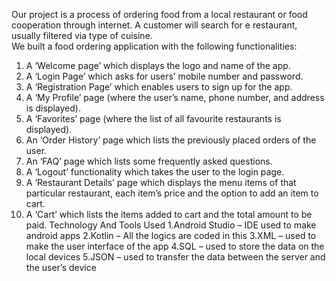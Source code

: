 Our project is a process of ordering food from a local restaurant or food cooperation through internet. 
A customer will search for e restaurant, usually filtered via type of cuisine. \
We built a food ordering application with the following functionalities:
1. A ‘Welcome page’ which displays the logo and name of the app.
2. A ‘Login Page’ which asks for users’ mobile number and password.
3. A ‘Registration Page’ which enables users to sign up for the app.
4. A ‘My Profile’ page (where the user’s name, phone number, and address is displayed).
5. A ‘Favorites’ page (where the list of all favourite restaurants is displayed).
6. An ‘Order History’ page which lists the previously placed orders of the user.
7. An ‘FAQ’ page which lists some frequently asked questions.
8. A ‘Logout’ functionality which takes the user to the login page.
9. A ‘Restaurant Details’ page which displays the menu items of that particular restaurant, each item’s price and the option to add an item to cart.
10. A ‘Cart’ which lists the items added to cart and the total amount to be paid.
Technology And Tools Used
1.Android Studio – IDE used to make android apps
2.Kotlin – All the logics are coded in this
3.XML – used to make the user interface of the app
4.SQL – used to store the data on the local devices
5.JSON – used to transfer the data between the server and the user’s device
